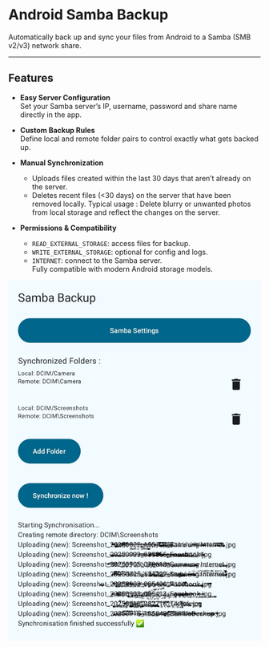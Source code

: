 # Android Samba Backup

Automatically back up and sync your files from Android to a Samba (SMB v2/v3) network share.

---

## Features

- **Easy Server Configuration**  
  Set your Samba server’s IP, username, password and share name directly in the app.

- **Custom Backup Rules**  
  Define local and remote folder pairs to control exactly what gets backed up.

- **Manual Synchronization**  
  - Uploads files created within the last 30 days that aren’t already on the server.  
  - Deletes recent files (<30 days) on the server that have been removed locally. Typical usage : Delete blurry or unwanted photos from local storage and reflect the changes on the server.

- **Permissions & Compatibility**  
  - `READ_EXTERNAL_STORAGE`: access files for backup.  
  - `WRITE_EXTERNAL_STORAGE`: optional for config and logs.  
  - `INTERNET`: connect to the Samba server.  
  Fully compatible with modern Android storage models.


![Samba Backup Screenshot](SambaBackup-Screenshot.jpg)